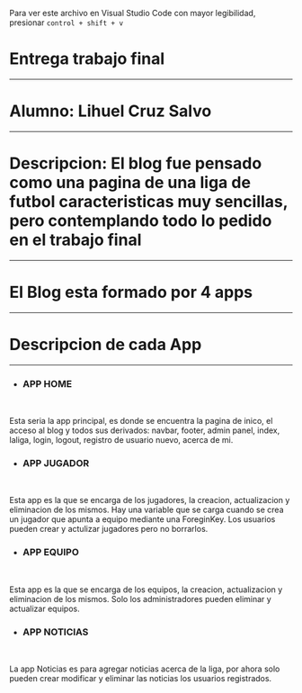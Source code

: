 Para ver este archivo en Visual Studio Code con mayor legibilidad, presionar `control + shift + v`

#  Entrega trabajo final 

--------------------------

# Alumno: Lihuel Cruz Salvo
--------------------------

# Descripcion: El blog fue pensado como una pagina de una liga de futbol caracteristicas muy sencillas, pero contemplando todo lo pedido en el trabajo final
--------------------------

# El Blog esta formado por 4 apps
--------------------------

# Descripcion de cada App
--------------------------

- <h3> APP HOME</h3><br/> 
Esta seria la app principal, es donde se encuentra la pagina de inico, el acceso al blog y todos sus derivados: navbar, footer, admin panel, index, laliga, login, logout, registro de usuario nuevo, acerca de mi.
- <h3> APP JUGADOR</h3><br/>
Esta app es la que se encarga de los jugadores, la creacion, actualizacion y eliminacion de los mismos. Hay una variable que se carga cuando se crea un jugador que apunta a equipo mediante una ForeginKey.
Los usuarios pueden crear y actulizar jugadores pero no borrarlos.
- <h3> APP EQUIPO</h3><br/>
Esta app es la que se encarga de los equipos, la creacion, actualizacion y eliminacion de los mismos.
Solo los administradores pueden eliminar y actualizar equipos.
- <h3> APP NOTICIAS</h3><br/>
La app Noticias es para agregar noticias acerca de la liga, por ahora solo pueden crear modificar y eliminar las noticias los usuarios registrados.
